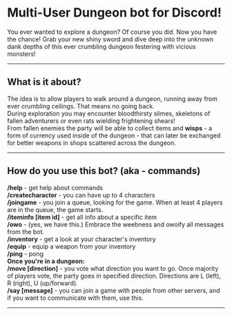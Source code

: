 # Multi-User Dungeon bot for Discord!

You ever wanted to explore a dungeon? Of course you did. Now you have the chance!
Grab your new shiny sword and dive deep into the unknown dank depths of this ever crumbling dungeon festering with vicious monsters!
<hr>
<h2>What is it about?</h2>
The idea is to allow players to walk around a dungeon, running away from ever crumbling ceilings. That means no going back.<br>
During exploration you may encounter bloodthirsty slimes, skeletons of fallen adventurers or even rats wielding frightening shears!<br>
From fallen enemies the party will be able to collect items and <b>wisps</b> - a form of currency used inside of the dungeon - that can 
later be exchanged for better weapons in shops scattered across the dungeon.
<hr>
<h2>How do you use this bot? (aka - commands)</h2>
<b>/help</b> - get help about commands<br>
<b>/createcharacter</b> - you can have up to 4 characters<br>
<b>/joingame</b> - you join a queue, looking for the game. When at least 4 players are in the queue, the game starts. <br>
<b>/iteminfo [item id]</b> - get all info about a specific item<br>
<b>/owo</b> - (yes, we have this.) Embrace the weebness and owoify all messages from the bot.<br>
<b>/inventory</b> - get a look at your character's inventory<br>
<b>/equip</b> - equip a weapon from your inventory<br>
<b>/ping</b> - pong<br>
<b>Once you're in a dungeon:</b><br>
<b>/move [direction]</b> - you vote what direction you want to go. Once majority of players vote, the party goes in specified direction. Directions are L (left), R (right), U (up/forward).<br>
<b>/say [message]</b> - you can join a game with people from other servers, and if you want to communicate with them, use this.<br>
<hr>
